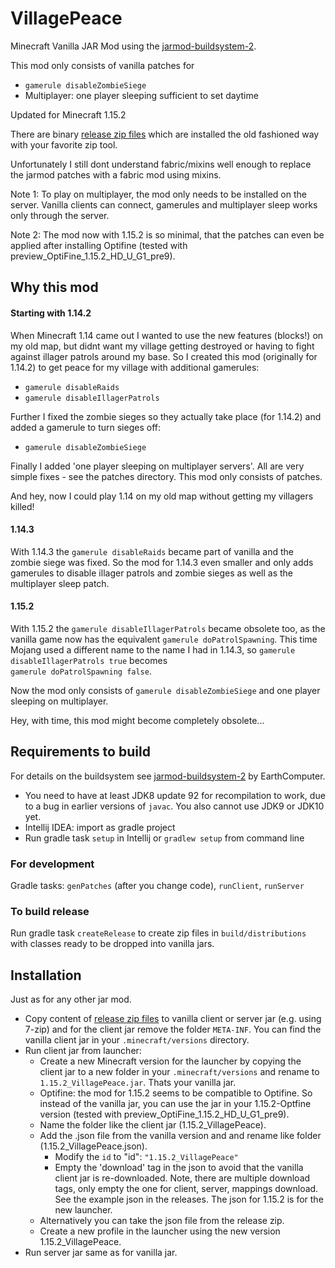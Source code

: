 # VillagePeace
Minecraft Vanilla JAR Mod using the [jarmod-buildsystem-2](https://github.com/Earthcomputer/jarmod-buildsystem-2).

This mod only consists of vanilla patches for
- `gamerule disableZombieSiege`
- Multiplayer: one player sleeping sufficient to set daytime

Updated for Minecraft 1.15.2

There are binary [release zip files](https://github.com/bopindux/VillagePeace/releases) which are installed the 
old fashioned way with your favorite zip tool. 

Unfortunately I still dont understand fabric/mixins well enough to 
replace the jarmod patches with a fabric mod using mixins.  

Note 1: To play on multiplayer, the mod only needs to be installed on the server. 
Vanilla clients can connect, gamerules and multiplayer sleep works only through the server.

Note 2: The mod now with 1.15.2 is so minimal, that the patches can even be applied 
after installing Optifine (tested with preview_OptiFine_1.15.2_HD_U_G1_pre9).

## Why this mod

#### Starting with 1.14.2
When Minecraft 1.14 came out I wanted to use the new features (blocks!) on my old map, 
but didnt want my village getting destroyed or having to fight against illager patrols around my base.
So I created this mod (originally for 1.14.2) to get peace for my village with additional gamerules: 
- `gamerule disableRaids`
- `gamerule disableIllagerPatrols`

Further I fixed the zombie sieges so they actually take place (for 1.14.2) and added a gamerule to turn sieges off:
- `gamerule disableZombieSiege`

Finally I added  'one player sleeping on multiplayer servers'. 
All are very simple fixes - see the patches directory. This mod only consists of patches. 

And hey, now I could play 1.14 on my old map without getting my villagers killed!

#### 1.14.3
With 1.14.3 the `gamerule disableRaids` became part of vanilla and the zombie siege was fixed. So the mod for 1.14.3 
even smaller and only adds gamerules to disable illager patrols and zombie sieges 
as well as the multiplayer sleep patch. 

#### 1.15.2
With 1.15.2 the `gamerule disableIllagerPatrols` became obsolete too, as the vanilla game now has the equivalent `gamerule doPatrolSpawning`.
This time Mojang used a different name to the name I had in 1.14.3, so `gamerule disableIllagerPatrols true` becomes  
`gamerule doPatrolSpawning false`. 

Now the mod only consists of `gamerule disableZombieSiege` and one player sleeping on multiplayer.

Hey, with time, this mod might become completely obsolete...



## Requirements to build
For details on the buildsystem see [jarmod-buildsystem-2](https://github.com/Earthcomputer/jarmod-buildsystem-2) by EarthComputer.

- You need to have at least JDK8 update 92 for recompilation to work, due to a bug in earlier versions of `javac`. 
You also cannot use JDK9 or JDK10 yet.
- Intellij IDEA: import as gradle project
- Run gradle task `setup` in Intellij or `gradlew setup` from command line

### For development
Gradle tasks: `genPatches` (after you change code), `runClient`, `runServer`
    
### To build release
Run gradle task `createRelease` to create zip files in `build/distributions` with classes ready to be dropped into vanilla jars.

## Installation
Just as for any other jar mod. 
- Copy content of [release zip files](https://github.com/bopindux/VillagePeace/releases) to 
vanilla client or server jar (e.g. using 7-zip) and for the client jar remove the folder `META-INF`. 
You can find the vanilla client jar in your `.minecraft/versions` directory.
- Run client jar from launcher: 
  - Create a new Minecraft version for the launcher by copying the client jar to a 
new folder in your `.minecraft/versions` and rename to `1.15.2_VillagePeace.jar`. Thats your vanilla jar.
  - Optifine: the mod for 1.15.2 seems to be compatible to Optifine. So instead of the vanilla jar, you can
  use the jar in your 1.15.2-Optfine version (tested with preview_OptiFine_1.15.2_HD_U_G1_pre9). 
  - Name the folder like the client jar (1.15.2_VillagePeace).  
  - Add the .json file from the vanilla version and and rename like folder (1.15.2_VillagePeace.json).
    - Modify the `id` to "id": `"1.15.2_VillagePeace"` 
    - Empty the 'download' tag in the json to avoid that the vanilla client jar is re-downloaded.
    Note, there are multiple download tags, only empty the one for client, server, mappings download.
    See the example json in the releases. The json for 1.15.2 is for the new launcher.  
  - Alternatively you can take the json file from the release zip.  
  - Create a new profile in the launcher using the new version 1.15.2_VillagePeace.
- Run server jar same as for vanilla jar.
